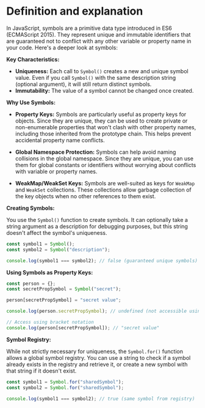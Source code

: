 # Definition and explanation

In JavaScript, symbols are a primitive data type introduced in ES6 (ECMAScript 2015). They represent unique and immutable identifiers that are guaranteed not to conflict with any other variable or property name in your code. Here's a deeper look at symbols:

**Key Characteristics:**

- **Uniqueness:** Each call to `Symbol()` creates a new and unique symbol value. Even if you call `Symbol()` with the same description string (optional argument), it will still return distinct symbols.
- **Immutability:** The value of a symbol cannot be changed once created.

**Why Use Symbols:**

- **Property Keys:** Symbols are particularly useful as property keys for objects. Since they are unique, they can be used to create private or non-enumerable properties that won't clash with other property names, including those inherited from the prototype chain. This helps prevent accidental property name conflicts.

- **Global Namespace Protection:** Symbols can help avoid naming collisions in the global namespace. Since they are unique, you can use them for global constants or identifiers without worrying about conflicts with variable or property names.

- **WeakMap/WeakSet Keys:** Symbols are well-suited as keys for `WeakMap` and `WeakSet` collections. These collections allow garbage collection of the key objects when no other references to them exist.

**Creating Symbols:**

You use the `Symbol()` function to create symbols. It can optionally take a string argument as a description for debugging purposes, but this string doesn't affect the symbol's uniqueness.

```javascript
const symbol1 = Symbol();
const symbol2 = Symbol("description");

console.log(symbol1 === symbol2); // false (guaranteed unique symbols)
```

**Using Symbols as Property Keys:**

```javascript
const person = {};
const secretPropSymbol = Symbol("secret");

person[secretPropSymbol] = "secret value";

console.log(person.secretPropSymbol); // undefined (not accessible using dot notation)

// Access using bracket notation
console.log(person[secretPropSymbol]); // "secret value"
```

**Symbol Registry:**

While not strictly necessary for uniqueness, the `Symbol.for()` function allows a global symbol registry. You can use a string to check if a symbol already exists in the registry and retrieve it, or create a new symbol with that string if it doesn't exist.

```javascript
const symbol1 = Symbol.for("sharedSymbol");
const symbol2 = Symbol.for("sharedSymbol");

console.log(symbol1 === symbol2); // true (same symbol from registry)
```

